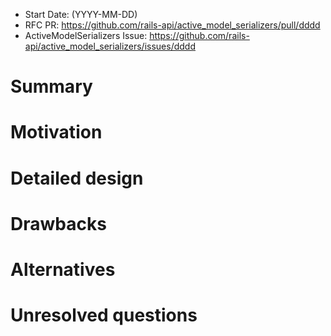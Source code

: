 - Start Date: (YYYY-MM-DD)
- RFC PR: https://github.com/rails-api/active_model_serializers/pull/dddd
- ActiveModelSerializers Issue: https://github.com/rails-api/active_model_serializers/issues/dddd

# Summary

# Motivation

# Detailed design

# Drawbacks

# Alternatives

# Unresolved questions

